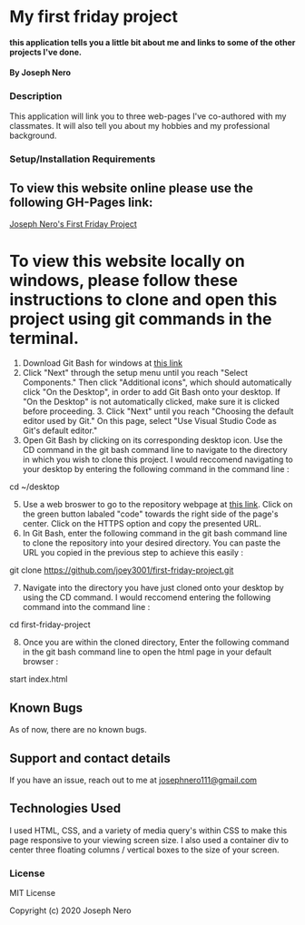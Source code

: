 # My first friday project

#### this application tells you a little bit about me and links to some of the other projects I've done. 

#### By Joseph Nero 

### Description

This application will link you to three web-pages I've co-authored with my classmates. It will also tell you about my hobbies and my professional background. 

### Setup/Installation Requirements

## To view this website online please use the following GH-Pages link: 

[Joseph Nero's First Friday Project](https://joey3001.github.io/first-friday-project/)

# To view this website locally on windows, please follow these instructions to clone and open this project using git commands in the terminal. 

1. Download Git Bash for windows at [this link](https://gitforwindows.org/)
2. Click "Next" through the setup menu until you reach "Select Components." Then click "Additional icons", which should automatically click "On the Desktop", in order to add Git Bash onto your desktop. If "On the Desktop" is not automatically clicked, make sure it is clicked before proceeding. 3. Click "Next" until you reach "Choosing the default editor used by Git." On this page, select "Use Visual Studio Code as Git's default editor."
4. Open Git Bash by clicking on its corresponding desktop icon. Use the CD command in the git bash command line to navigate to the directory in which you wish to clone this project. I would reccomend navigating to your desktop by entering the following command in the command line : 

  cd ~/desktop 

5. Use a web broswer to go to the repository webpage at [this link](https://github.com/joey3001/first-friday-project). Click on the green button labaled "code" towards the right side of the page's center. Click on the HTTPS option and copy the presented URL. 
6. In Git Bash, enter the following command in the git bash command line to clone the repository into your desired directory. You can paste the URL you copied in the previous step to achieve this easily : 

  git clone https://github.com/joey3001/first-friday-project.git

7. Navigate into the directory you have just cloned onto your desktop by using the CD command. I would reccomend entering the following command into the command line : 

  cd first-friday-project 

8. Once you are within the cloned directory, Enter the following command in the git bash command line to open the html page in your default browser : 

  start index.html 


## Known Bugs

As of now, there are no known bugs. 

## Support and contact details

If you have an issue, reach out to me at josephnero111@gmail.com

## Technologies Used

I used HTML, CSS, and a variety of media query's within CSS to make this page responsive to your viewing screen size. I also used a container div to center three floating columns / vertical boxes to the size of your screen. 

### License

MIT License

Copyright (c) 2020 Joseph Nero 